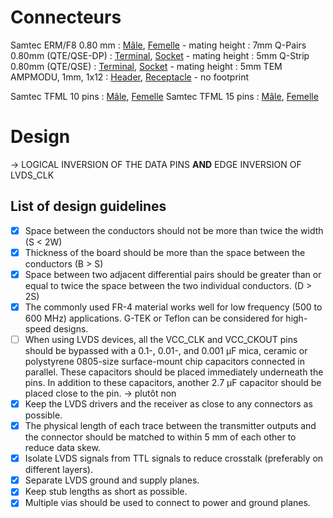 
# Connecteurs

Samtec ERM/F8 0.80 mm : [Mâle](https://www.mouser.fr/ProductDetail/Samtec/ERM8-010-05.0-L-DV-TR?qs=%252BZP6%2F%252BtExtAMeP5vcDbIEQ%3D%3D), [Femelle](https://www.mouser.fr/ProductDetail/Samtec/ERF8-010-05.0-L-DV-TR?qs=%252BZP6%2F%252BtExtAFtKZ6nNV%252Bhw%3D%3D) - mating height : 7mm
Q-Pairs 0.80mm (QTE/QSE-DP) : [Terminal](https://www.mouser.fr/ProductDetail/Samtec/QTE-014-01-F-D-DP-A?qs=rU5fayqh%252BE1NSHYxMYkTeg%3D%3D), [Socket](https://www.mouser.fr/ProductDetail/Samtec/QSE-014-01-F-D-DP-A?qs=rU5fayqh%252BE3zTnCaz4JuSw%3D%3D) - mating height : 5mm
Q-Strip 0.80mm (QTE/QSE) : [Terminal](https://www.mouser.fr/ProductDetail/Samtec/QTE-020-01-F-D-A?qs=vqM95g%252BRBex9jOE4cARdGA%3D%3D), [Socket](https://www.mouser.fr/ProductDetail/Samtec/QSE-020-01-F-D-A?qs=vqM95g%252BRBeyc%2FYkUuCQZYw%3D%3D) - mating height : 5mm
TEM AMPMODU, 1mm, 1x12 : [Header](https://www.mouser.fr/ProductDetail/TE-Connectivity/1MM-HU-D06-VS-00-F-TBP?qs=e8oIoAS2J1TTqwk9gWlCkw%3D%3D), [Receptacle](https://www.mouser.fr/ProductDetail/TE-Connectivity/1MM-R-D06-VS-00-F-TBP?qs=e8oIoAS2J1SlM6Fb%252B86WlA%3D%3D) - no footprint

Samtec TFML 10 pins : [Mâle](https://www.mouser.fr/ProductDetail/Samtec/TFML-110-02-L-D-LC?qs=%252BZP6%2F%252BtExtArmFs140CHrg%3D%3D), [Femelle](https://www.mouser.fr/ProductDetail/Samtec/SFML-110-02-L-D-LC?qs=PB6%2FjmICvI1i91F47u2EEQ%3D%3D)
Samtec TFML 15 pins : [Mâle](https://www.mouser.fr/ProductDetail/Samtec/TFML-115-02-L-D-LC?qs=%252BZP6%2F%252BtExtDiOSDxCqjesg%3D%3D), [Femelle](https://www.mouser.fr/ProductDetail/Samtec/SFML-115-02-L-D-LC?qs=PB6%2FjmICvI3gR60PA8%2FbQg%3D%3D)
# Design

-> LOGICAL INVERSION OF THE DATA PINS **AND** EDGE INVERSION OF LVDS_CLK


## List of design guidelines

- [x] Space between the conductors should not be more than twice the width (S < 2W)
- [x] Thickness of the board should be more than the space between the conductors (B > S)
- [x] Space between two adjacent differential pairs should be greater than or equal to twice the space between the two individual conductors. (D > 2S)
- [x] The commonly used FR-4 material works well for low frequency (500 to 600 MHz) applications. G-TEK or Teflon can be considered for high-speed designs.
- [ ] When using LVDS devices, all the VCC_CLK and VCC_CKOUT pins should be bypassed with a 0.1-, 0.01-, and 0.001 µF mica, ceramic or polystyrene 0805-size surface-mount chip capacitors connected in parallel. These capacitors should be placed immediately underneath the pins. In addition to these capacitors, another 2.7 µF capacitor should be placed close to the pin. -> plutôt non
- [x] Keep the LVDS drivers and the receiver as close to any connectors as possible.
- [x] The physical length of each trace between the transmitter outputs and the connector should be matched to within 5 mm of each other to reduce data skew.
- [x] Isolate LVDS signals from TTL signals to reduce crosstalk (preferably on different layers). 
- [x] Separate LVDS ground and supply planes.
- [x] Keep stub lengths as short as possible.
- [x] Multiple vias should be used to connect to power and ground planes.
